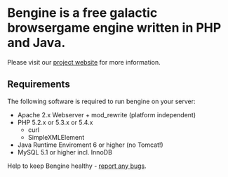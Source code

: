 Bengine is a free galactic browsergame engine written in PHP and Java.
======================================================================

Please visit our [project website](http://bengine.de/) for more information.

Requirements
------------

The following software is required to run bengine on your server:

- Apache 2.x Webserver + mod_rewrite (platform independent)
- PHP 5.2.x or 5.3.x or 5.4.x
  - curl
  - SimpleXMLElement
- Java Runtime Enviroment 6 or higher (no Tomcat!)
- MySQL 5.1 or higher incl. InnoDB

Help to keep Bengine healthy - [report any bugs](http://bugs.bengine.de/).